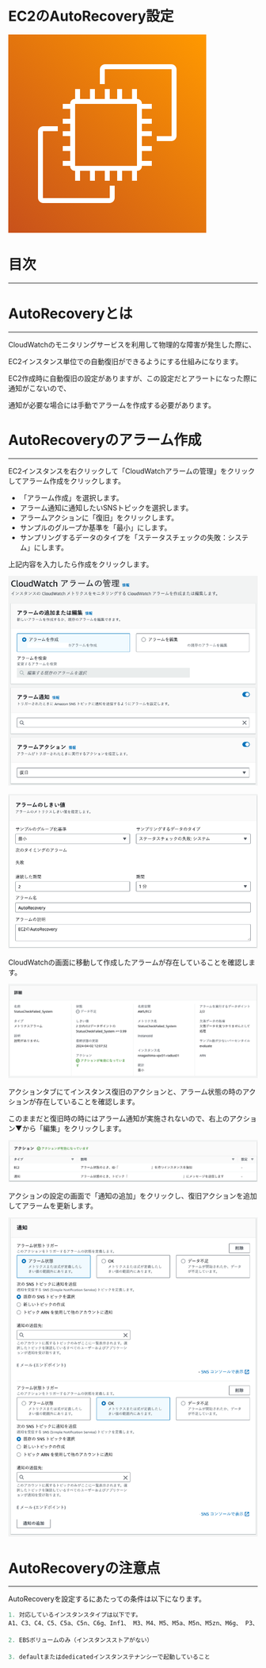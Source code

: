 # EC2のAutoRecovery設定

![580280edfa1e5bb58a50f6a27ea18aa2.png](EC2%E3%81%AEAutoRecovery%E8%A8%AD%E5%AE%9A%20127fc3204346444695c7559669e325ea/580280edfa1e5bb58a50f6a27ea18aa2.png)

# 目次

---

# AutoRecoveryとは

---

CloudWatchのモニタリングサービスを利用して物理的な障害が発生した際に、

EC2インスタンス単位での自動復旧ができるようにする仕組みになります。

EC2作成時に自動復旧の設定がありますが、この設定だとアラートになった際に通知がこないので、

通知が必要な場合には手動でアラームを作成する必要があります。

# AutoRecoveryのアラーム作成

---

EC2インスタンスを右クリックして「CloudWatchアラームの管理」をクリックしてアラーム作成をクリックします。

- 「アラーム作成」を選択します。
- アラーム通知に通知したいSNSトピックを選択します。
- アラームアクションに「復旧」をクリックします。
- サンプルのグループか基準を「最小」にします。
- サンプリングするデータのタイプを「ステータスチェックの失敗：システム」にします。

上記内容を入力したら作成をクリックします。

![FireShot Capture 997 - CloudWatch アラームの管理 - EC2 - ap-northeast-1_ - ap-northeast-1.console.aws.amazon.com.png](EC2%E3%81%AEAutoRecovery%E8%A8%AD%E5%AE%9A%20127fc3204346444695c7559669e325ea/FireShot_Capture_997_-_CloudWatch_%25E3%2582%25A2%25E3%2583%25A9%25E3%2583%25BC%25E3%2583%25A0%25E3%2581%25AE%25E7%25AE%25A1%25E7%2590%2586_-_EC2_-_ap-northeast-1__-_ap-northeast-1.console.aws.amazon.com.png)

![Untitled](EC2%E3%81%AEAutoRecovery%E8%A8%AD%E5%AE%9A%20127fc3204346444695c7559669e325ea/Untitled.png)

CloudWatchの画面に移動して作成したアラームが存在していることを確認します。

![FireShot Capture 1000 - StatusCheckFailed_System - アラーム - CloudWatch - ap-northeast-1_ - ap-northeast-1.console.aws.amazon.com.png](EC2%E3%81%AEAutoRecovery%E8%A8%AD%E5%AE%9A%20127fc3204346444695c7559669e325ea/FireShot_Capture_1000_-_StatusCheckFailed_System_-_%25E3%2582%25A2%25E3%2583%25A9%25E3%2583%25BC%25E3%2583%25A0_-_CloudWatch_-_ap-northeast-1__-_ap-northeast-1.console.aws.amazon.com.png)

アクションタブにてインスタンス復旧のアクションと、アラーム状態の時のアクションが存在していることを確認します。

このままだと復旧時の時にはアラーム通知が実施されないので、右上のアクション▼から「編集」をクリックします。

![FireShot Capture 1001 - StatusCheckFailed_System - アラーム - CloudWatch - ap-northeast-1_ - ap-northeast-1.console.aws.amazon.com.png](EC2%E3%81%AEAutoRecovery%E8%A8%AD%E5%AE%9A%20127fc3204346444695c7559669e325ea/FireShot_Capture_1001_-_StatusCheckFailed_System_-_%25E3%2582%25A2%25E3%2583%25A9%25E3%2583%25BC%25E3%2583%25A0_-_CloudWatch_-_ap-northeast-1__-_ap-northeast-1.console.aws.amazon.com.png)

アクションの設定の画面で「通知の追加」をクリックし、復旧アクションを追加してアラームを更新します。

![FireShot Capture 1002 - CloudWatch - ap-northeast-1 - ap-northeast-1.console.aws.amazon.com.png](EC2%E3%81%AEAutoRecovery%E8%A8%AD%E5%AE%9A%20127fc3204346444695c7559669e325ea/FireShot_Capture_1002_-_CloudWatch_-_ap-northeast-1_-_ap-northeast-1.console.aws.amazon.com.png)

# AutoRecoveryの注意点

---

AutoRecoveryを設定するにあたっての条件は以下になります。

```jsx
1. 対応しているインスタンスタイプは以下です。
A1、C3、C4、C5、C5a、C5n、C6g、Inf1、 M3、M4、M5、M5a、M5n、M5zn、M6g、 P3、R3、R4、R5、R5a、R5b、R5n、R6g、 T2、T3、T3a、X1、X1eのいずれか

2. EBSボリュームのみ（インスタンスストアがない）

3. defaultまたはdedicatedインスタンステナンシーで起動していること
```